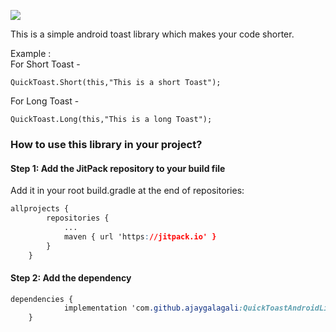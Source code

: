 [![](https://jitpack.io/v/ajaygalagali/QuickToastAndroidLibrary.svg)](https://jitpack.io/#ajaygalagali/QuickToastAndroidLibrary)

This is a simple android toast library which makes your code shorter.

Example :   
    For Short Toast -  
```  
QuickToast.Short(this,"This is a short Toast");  
```  
  
 For Long Toast -
 ```
QuickToast.Long(this,"This is a long Toast");  
`````

### How to use this library in your project?
#### Step 1: Add the JitPack repository to your build file
Add it in your root build.gradle at the end of repositories:

```css
allprojects {
		repositories {
			...
			maven { url 'https://jitpack.io' }
		}
	}
```


#### Step 2: Add the dependency
```css
dependencies {
	        implementation 'com.github.ajaygalagali:QuickToastAndroidLibrary:0.1'
	}
```
